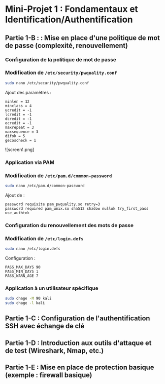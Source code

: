 # Mini-Projet 1 : Fondamentaux et Identification/Authentification

## Partie 1-B : : Mise en place d'une politique de mot de passe (complexité, renouvellement)

### Configuration de la politique de mot de passe
### Modification de `/etc/security/pwquality.conf`
```bash
sudo nano /etc/security/pwquality.conf
```
Ajout des paramètres :
```
minlen = 12
minclass = 4
ucredit = -1
lcredit = -1
dcredit = -1
ocredit = -1
maxrepeat = 3
maxsequence = 3
difok = 5
gecoscheck = 1
```
![screen1.png]

### Application via PAM
### Modification de `/etc/pam.d/common-password`
```bash
sudo nano /etc/pam.d/common-password
```
Ajout de :
```
password requisite pam_pwquality.so retry=3
password required pam_unix.so sha512 shadow nullok try_first_pass use_authtok
```

### Configuration du renouvellement des mots de passe
### Modification de `/etc/login.defs`
```bash
sudo nano /etc/login.defs
```
Configuration :
```
PASS_MAX_DAYS 90
PASS_MIN_DAYS 1
PASS_WARN_AGE 7
```

### Application à un utilisateur spécifique
```bash
sudo chage -M 90 kali
sudo chage -l kali
```

## Partie 1-C : Configuration de l'authentification SSH avec échange de clé


## Partie 1-D : Introduction aux outils d'attaque et de test (Wireshark, Nmap, etc.)


## Partie 1-E : Mise en place de protection basique (exemple : firewall basique)

